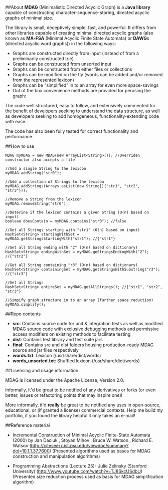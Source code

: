 ##About
**MDAG** (Minimalistic Directed Acyclic Graph) is a **Java library** capable of constructing character-sequence-storing, directed acyclic graphs of minimal size.

The library is small, deceptively simple, fast, and powerful. It differs from other libraries capable of creating minimal directed acyclic graphs
(also known as **MA-FSA** (Minimal Acyclic Finite State Automata) or **DAWG**s (directed acyclic word graphs)) in the following ways:

- Graphs are constructed directly from input (instead of from a preliminarily constructed trie)
- Graphs can be constructed from unsorted input
- Graphs can be constructed from either files or collections
- Graphs can be modified on the fly (words can be added and/or removed from the represented lexicon)
- Graphs can be "simplified" in to an array for even more space-savings
- Out of the box convenience methods are provided for perusing the graph:

The code well structured, easy to follow, and extensively commented for the
benefit of developers seeking to understand the data structure, as well as
developers seeking to add homogeneous, functionality-extending code with ease.

The code has also been fully tested for correct functionality and performance.

##How to use

    MDAG myMDAG = new MDAG(new ArrayList<String>()); //Overriden constructor also accepts a file
    
    //Add a single String to the lexicon
    myMDAG.addString("str0");
    
    //Add a collection of Strings to the lexicon
    myMDAG.addStrings(Arrays.asList(new String[]{"str1", "str2", "str3"}));
    
    //Remove a String from the lexicon
    myMDAG.removeString("str0");
    
    //Deterine if the lexicon contains a given String (O(n) based on input)
    boolean doesContain = myMDAG.contains("str0"); //false
    
    //Get all Strings starting with "str1" (O(n) based on input)
    HashSet<String> startingWithSet = myMDAG.getStringsStartingWith("str1"); //{"str1"}

    //Get all String ending with "2" (O(n) based on dictionary)
    HashSet<String> endingWithSet = myMDAG.geStringsEndingWith("2"); //{"str2"}
    
    //Get all String containing "r3" (O(n) based on dictionary)
    HashSet<String> containingSet = myMDAG.getStringsWithSubstring("r3"); //{"str3"}
    
    //Get all Strings
    HashSet<String> entireSet = myMDAG.getAllStrings(); //{"str1", "str2", "str3"}
    
    //Simpify graph structure in to an array (further space reduction)
    myMDAG.simplify();
    
##Repo contents
- **src**: Contains source code for unit & integration tests as well as modified MDAG source code with exclusive debugging methods and permissive access modifiers on existing methods to facilitate testing
- **dist**: Contains test library and test suite jars
- **final**: Contains src and dist folders housing production-ready MDAG source and jar files respectively
- **words.txt**: Lexicon (/usr/share/dict/words)
- **words_unsorted.txt**: Shuffled lexicon (/usr/share/dict/words)

##Licensing and usage information

MDAG is licensed under the Apache License, Version 2.0.

Informally, It'd be great to be notified of any derivatives or forks (or even better, issues or refactoring points that may inspire one)!

More informally, it'd **really** be great to be notified any uses in open-source, educational, or (if granted a license) commercial contexts.
Help me build my portfolio, if you found the library helpful it only takes an e-mail!

##Reference material

- Incremental Construction of Minimal Acyclic Finite-State Automata (2000) by Jan Daciuk , Stoyan Mihov , Bruce W. Watson , Richard E. Watson
  (http://citeseerx.ist.psu.edu/viewdoc/summary?doi=10.1.1.37.7600)
  (Presented algorithms used as bases for MDAG construction and manipulation algorithms)
  
- Programming Abstractions (Lecture 25)- Julie Zelinsky (Stanford University)
  (http://www.youtube.com/watch?v=TJ8SkcUSdbU)
  (Presented size reduction process used as basis for MDAG simplification algorithm)
